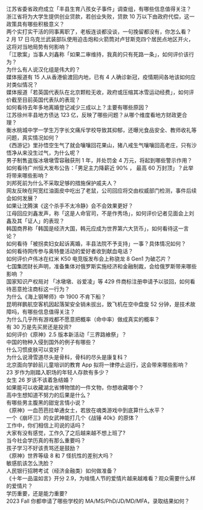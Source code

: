 江苏省委省政府成立「丰县生育八孩女子事件」调查组，有哪些信息值得关注？  
浙江省将为大学生提供创业贷款，若创业失败，贷款 10 万以下由政府代偿，这一政策具有哪些积极意义？  
两个实打实干活的同事离职了，老板连谈都没谈，一句挽留都没有，你怎么看？  
2 月 17 日乌克兰武装部队使用迫击炮和火箭筒对卢甘斯克四个居民点地区开火，这将对当地局势有何影响？  
「江歌案」当事人刘鑫称「如果二审维持，我真的只有死路一条」，如何评价该行为？  
为什么有人说汉化组是伟大的？  
媒体报道有 15 人从香港偷渡回内地，已有 4 人确诊新冠，疫情期间各地该如何应对类似情况？  
媒体报道「若英国代表队在北京颗粒无收，政府或压缩其冰雪运动经费」，如何评价截至目前英国代表队的表现？  
如何看待去年多地离婚登记减少三成以上？主要有哪些原因？  
江苏徐州丰县地方债达 123 亿，反映了哪些问题？从哪个维度看地方财政更合理？  
衡水桃城中学一学生万字长文痛斥学校导致其抑郁，还曝光食品安全、教师收礼等问题，真实情况如何？  
《西游记》里孙悟空生气了就会嚷嚷回花果山，猪八戒生气嚷嚷回高老庄，只有沙悟净从来没生过气，为什么呢？  
男子制售盗版冰墩墩雪容融获刑 1 年，并处罚金 4 万元，将起到哪些警示作用？  
如何看待广州恒大发布公告：「男足主力降薪近 90% ， 最高 60 万封顶」？此举将带来哪些影响？  
刘邦死前为什么不采取足够的措施保护戚夫人？  
网友反映在阿宽红油面皮中吃出了老鼠，公司回应将交由权威部门检测，事件后续会如何发展？  
如果让沈腾演《这个杀手不太冷静》会不会效果更好？  
江母回应刘鑫发声，称「这是人命官司，不是作秀场」，如何评价记者见面会上刘鑫及其「证人」的表现？  
韩国商界称「韩国是经济大国，韩元应成为世界第六大货币」，如何看待这一言论？  
如何看待「被拐卖妇女起诉离婚，丰县法院不予支持」一事？具体情况如何？  
如何看待网传参与奥特曼活动的爱好者收到献血电话？  
如何评价卢伟冰在红米 K50 电竞版发布会上称骁龙 8 Gen1 为破芯片？  
七国集团财长声明，准备集体对俄罗斯实施经济和金融制裁，会给俄罗斯带来哪些影响 ？  
国家知识产权局对 「冰墩墩、谷爱凌」等 429 件商标注册申请予以驳回，如何看待恶意抢注商标这一行为？  
为什么《海上钢琴师》中 1900 不肯下船？  
昆明祥鹏航空客机因起落架安全销未拔出，致飞机在空中盘旋 52 分钟，是技术故障吗，有哪些信息值得关注？  
为什么几乎所有游戏都不愿意把概率（命中率）做成真实的概率？  
有 30 万是先买房还是投资?  
如何评价《原神》2.5 版本新活动「三界路飨祭」？  
中国的物种入侵到国外的例子有哪些？  
什么习惯皮肤可以变好？  
为什么说滑雪道尽头是骨科，骨科的尽头是康复科？  
北京面向学龄前儿童培训的教育 App 拟将一律停止运行，这会带来哪些影响？  
23 岁作为刚踏入职场的年轻人存款有多少？  
女生 26 岁该不该着急结婚？  
如果能可以收藏湖北省博物馆的一件文物，你想收藏哪个？  
高中生想知道不努力的后果是什么？  
有哪些男主腹黑的甜宠言情小说？  
《原神》一血芭芭拉单通女士，若放在魂类游戏中到底算什么水平？  
一个《崩坏三》的女武神能打几个《战锤 40k》的原体？  
工作中，你们相信上司说的话吗？  
大家有没有感觉，工作久了之后越来越不想上班了?  
当今社会学历真的有那么重要吗？  
孩子学习不好该责骂还是鼓励？  
《原神》世界等级 8 和 7 怪抗性的差别大吗？  
敏感肌该怎么洗脸？  
人民银行招聘考试（经济金融类）如何做准备？  
《十年一品温如言》开分 2.9，为啥情人节的爱情片越来越难看？观众需要什么样的爱情片？  
学历重要，还是能力重要?  
2023 Fall 你都申请了哪些学校的 MA/MS/PhD/JD/MD/MFA，录取结果如何？  
